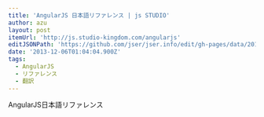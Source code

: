 ```yaml
---
title: 'AngularJS 日本語リファレンス | js STUDIO'
author: azu
layout: post
itemUrl: 'http://js.studio-kingdom.com/angularjs'
editJSONPath: 'https://github.com/jser/jser.info/edit/gh-pages/data/2013/12/index.json'
date: '2013-12-06T01:04:04.900Z'
tags:
  - AngularJS
  - リファレンス
  - 翻訳
---
```

AngularJS日本語リファレンス
